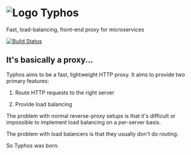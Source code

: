 # ![Logo](https://github.com/slebetman/typhos/raw/master/Typhos-Logo.png) Typhos

Fast, load-balancing, front-end proxy for microservices

[![Build Status](https://travis-ci.org/slebetman/typhos.svg?branch=master)](https://travis-ci.org/slebetman/typhos)

## It's basically a proxy...

Typhos aims to be a fast, lightweight HTTP proxy. It aims to provide two primary features:

1. Route HTTP requests to the right server

2. Provide load balancing

The problem with normal reverse-proxy setups is that it's difficult or impossible to
implement load balancing on a per-server basis.

The problem with load balancers is that they usually don't do routing.

So Typhos was born.

